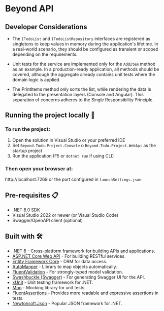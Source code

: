 # Beyond API

## Developer Considerations

* The `ITodoList` and `ITodoListRepository` interfaces are registered as singletons to keep values in memory during the application's lifetime. In a real-world scenario, they should be configured as transient or scoped depending on the requirements.

* Unit tests for the service are implemented only for the `AddItem` method as an example. In a production-ready application, all methods should be covered, although the aggregate already contains unit tests where the domain logic is applied.

* The PrintItems method only sorts the list, while rendering the data is delegated to the presentation layers (Console and Angular). This separation of concerns adheres to the Single Responsibility Principle.

## Running the project locally 🚀

### To run the project:

1. Open the solution in Visual Studio or your preferred IDE  
2. Set `Beyond.Todo.Project.Console` o `Beyond.Todo.Project.WebApi` as the startup project  
3. Run the application (F5 or `dotnet run` if using CLI)

### Then open your browser at:
http://localhost:7269 or the port configured in `launchSettings.json`

## Pre-requisites 📋

* .NET 8.0 SDK  
* Visual Studio 2022 or newer (or Visual Studio Code)  
* Swagger/OpenAPI client (optional)  

## Built with 🛠️


* [.NET 8](https://dotnet.microsoft.com/en-us/download/dotnet/8.0) - Cross-platform framework for building APIs and applications.
* [ASP.NET Core Web API](https://learn.microsoft.com/en-us/aspnet/core/web-api/) - For building RESTful services.
* [Entity Framework Core](https://docs.microsoft.com/en-us/ef/core/) - ORM for data access.
* [AutoMapper](https://automapper.org/) - Library to map objects automatically.
* [FluentValidation](https://docs.fluentvalidation.net/) - For strongly-typed model validation.
* [Swashbuckle (Swagger)](https://github.com/domaindrivendev/Swashbuckle.AspNetCore) - For generating Swagger UI for the API.
* [xUnit](https://xunit.net/) - Unit testing framework for .NET.
* [Moq](https://github.com/moq/moq4) - Mocking library for unit tests.
* [FluentAssertions](https://fluentassertions.com/) - Provides more readable and expressive assertions in tests.
* [Newtonsoft.Json](https://www.newtonsoft.com/json) - Popular JSON framework for .NET.
